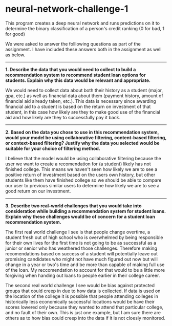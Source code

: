 # neural-network-challenge-1

This program creates a deep neural network and runs predictions on it to determine the binary classification of a person's credit ranking (0 for bad, 1 for good)

We were asked to answer the folllowing questions as part of the assignment. I have included these answers both in the assignment as well as below.

---
**1. Describe the data that you would need to collect to build a recommendation system to recommend student loan options for students. Explain why this data would be relevant and appropriate.**

We would need to collect data about both their history as a student (major, gpa, etc.) as well as financial data about them (payment history, amount of financial aid already taken, etc.). This data is necessary since awarding financial aid to a student is based on the return on investment of that student, in this case how likely are they to make good use of the financial aid and how likely are they to successfully pay it back.

---
**2. Based on the data you chose to use in this recommendation system, would your model be using collaborative filtering, content-based filtering, or context-based filtering? Justify why the data you selected would be suitable for your choice of filtering method.**

I believe that the model would be using collaborative filtering because the user we want to create a recomendation for (a student) likely has not finished college. This means we haven't seen how likely we are to see a positive return of investment based on the users own history, but other students like them have finished college so we should be able to compare our user to previous similar users to determine how likely we are to see a good return on our investment.

---
**3. Describe two real-world challenges that you would take into consideration while building a recommendation system for student loans. Explain why these challenges would be of concern for a student loan recommendation system.**

The first real world challenge I see is that people change overtime, a student fresh out of high school who is overwhelmed by being responsible for their own lives for the first time is not going to be as successful as a junior or senior who has weathered those challenges. Therefore making recomendations based on success of a student will potentially leave out promising candidates who might not have much figured out now but will change in a year or two's time and be more than capable of making full use of the loan. My reccomendation to account for that would to be a little more forgiving when handing out loans to people earlier in their college career. 

The second real world challenge I see would be bias against protected groups that could creep in due to how data is collected. If data is used on the location of the college it is possible that people attending colleges in historically less economically successful locations would be have their scores lowered only because they wanted to attend that particular college, and no fault of their own. This is just one example, but I am sure there are others as to how bias could creep into the data if it is not cloesly monitored.
